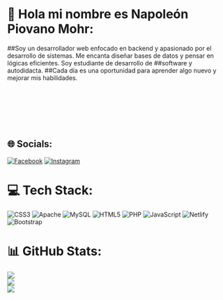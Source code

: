 # 💫 Hola mi nombre es Napoleón Piovano Mohr:
##Soy un desarrollador web enfocado en backend y apasionado por el desarrollo de sistemas. Me encanta diseñar bases de datos y pensar en lógicas eficientes. Soy estudiante de desarrollo de ##software y autodidacta.
##Cada día es una oportunidad para aprender algo nuevo y mejorar mis habilidades.<br><br><br><br><br><br><br>


## 🌐 Socials:
[![Facebook](https://img.shields.io/badge/Facebook-%231877F2.svg?logo=Facebook&logoColor=white)](https://facebook.com/NapoPiovanoMohr) [![Instagram](https://img.shields.io/badge/Instagram-%23E4405F.svg?logo=Instagram&logoColor=white)](https://instagram.com/napopm) 

# 💻 Tech Stack:
![CSS3](https://img.shields.io/badge/css3-%231572B6.svg?style=for-the-badge&logo=css3&logoColor=white) ![Apache](https://img.shields.io/badge/apache-%23D42029.svg?style=for-the-badge&logo=apache&logoColor=white) ![MySQL](https://img.shields.io/badge/mysql-4479A1.svg?style=for-the-badge&logo=mysql&logoColor=white) ![HTML5](https://img.shields.io/badge/html5-%23E34F26.svg?style=for-the-badge&logo=html5&logoColor=white) ![PHP](https://img.shields.io/badge/php-%23777BB4.svg?style=for-the-badge&logo=php&logoColor=white) ![JavaScript](https://img.shields.io/badge/javascript-%23323330.svg?style=for-the-badge&logo=javascript&logoColor=%23F7DF1E) ![Netlify](https://img.shields.io/badge/netlify-%23000000.svg?style=for-the-badge&logo=netlify&logoColor=#00C7B7) ![Bootstrap](https://img.shields.io/badge/bootstrap-%238511FA.svg?style=for-the-badge&logo=bootstrap&logoColor=white)
# 📊 GitHub Stats:
![](https://github-readme-stats.vercel.app/api?username=NapoPM&theme=dark&hide_border=false&include_all_commits=false&count_private=false)<br/>
![](https://github-readme-streak-stats.herokuapp.com/?user=NapoPM&theme=dark&hide_border=false)<br/>
![](https://github-readme-stats.vercel.app/api/top-langs/?username=NapoPM&theme=dark&hide_border=false&include_all_commits=false&count_private=false&layout=compact)

